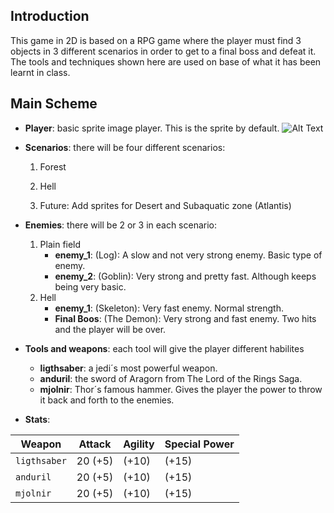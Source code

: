 ## Introduction

This game in 2D is based on a RPG game where the player must find 3 objects in 3 different scenarios in order to get to a final boss and defeat it. The tools and techniques shown here are used on base of what it has been learnt in class.

## Main Scheme

* **Player**: basic sprite image player. This is the sprite by default.
![Alt Text](https://github.com/luisblazquezm/story-of-a-rpg/tree/master/docs/Player.JPG)

* **Scenarios**: there will be four different scenarios:

    1. Forest
    2. Hell
    
    3. Future: Add sprites for Desert and Subaquatic zone (Atlantis)

* **Enemies**: there will be 2 or 3 in each scenario:

    1. Plain field
       * **enemy_1**: (Log): A slow and not very strong enemy. Basic type of enemy.
       * **enemy_2**: (Goblin): Very strong and pretty fast. Although keeps being very basic.
    2. Hell
       * **enemy_1**: (Skeleton): Very fast enemy. Normal strength.
       * **Final Boos**: (The Demon): Very strong and fast enemy. Two hits and the player will be over.

* **Tools and weapons**: each tool will give the player different habilites
   
   * **ligthsaber**: a jedi´s most powerful weapon.
   * **anduril**: the sword of Aragorn from The Lord of the Rings Saga.
   * **mjolnir**: Thor´s famous hammer. Gives the player the power to throw it back and forth to the enemies.
   
* **Stats**:

| Weapon | Attack | Agility | Special Power |
| --- | --- | --- | --- |
| `ligthsaber` | 20 (+5) | (+10) | (+15) | You can use the force to knockback your enemies |
| `anduril` | 20 (+5) | (+10) | (+15) | Use a bow and arrows |
| `mjolnir` | 20 (+5) | (+10) | (+15) | Throws back and forth Thor´s hammer simulating the effect of a boomerang|
